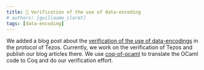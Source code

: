 ```yaml
---
title: 🐫 Verification of the use of data-encoding
# authors: [guillaume_claret]
tags: [data-encoding]
---
```


We added a blog post about the [verification of the use of data-encodings](https://formal-land.gitlab.io/coq-tezos-of-ocaml/blog/2021/10/20/data-encoding-usage) in the protocol of Tezos. Currently, we work on the verification of Tezos and publish our blog articles there. We use [coq-of-ocaml](https://foobar-land.github.io/coq-of-ocaml/) to translate the OCaml code to Coq and do our verification effort.
